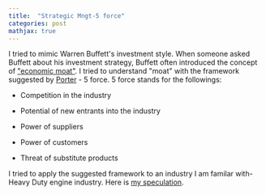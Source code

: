 ```yaml
---
title:  "Strategic Mngt-5 force"
categories: post
mathjax: true
---
```


I tried to mimic Warren Buffett's investment style. When someone asked Buffett about his investment strategy, Buffett often introduced the concept of ["economic moat"](https://www.investopedia.com/ask/answers/05/economicmoat.asp). I tried to understand "moat" with the framework suggested by [Porter](https://www.investopedia.com/terms/p/porter.asp) - 5 force. 
5 force stands for the followings:

- Competition in the industry

- Potential of new entrants into the industry

- Power of suppliers

- Power of customers

- Threat of substitute products

I tried to apply the suggested framework to an industry I am familar with- Heavy Duty engine industry. 
Here is [my speculation](https://docs.google.com/document/d/1BD391G2G1-APvGuatAIfOk_hczL-wCmKsHDytlCK63Y/edit). 

